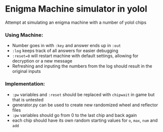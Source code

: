 # Enigma Machine simulator in yolol
Attempt at simulating an enigma machine with a number of yolol chips

### Using Machine:
- Number goes in with `:key` and answer ends up in `:out`
- `:log` keeps track of all answers for easier debugging
- `:reset=0` will restart machine with default settings, allowing for decryption or a new message
- Refreshing and inputing the numbers from the log should result in the original inputs

### Implementation:
- `:pw` variables and `:reset` should be replaced with `chipwait` in game but that is untested
- generator.py can be used to create new randomized wheel and reflector files
- `:pw` variables should go from 0 to the last chip and back again
- each chip should have its own random starting values for `o`, `max`, `num` and `add`